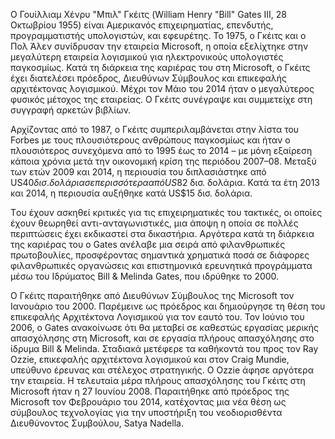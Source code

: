 Ο Γουίλλιαμ Χένρυ "Μπιλ" Γκέιτς (William Henry "Bill" Gates III, 28 Οκτωβρίου 1955) είναι Αμερικανός επιχειρηματίας, επενδυτής, προγραμματιστής υπολογιστών, και εφευρέτης. Το 1975, ο Γκέιτς και ο Πολ Άλεν συνίδρυσαν την εταιρεία Microsoft, η οποία εξελίχτηκε στην μεγαλύτερη εταιρεία λογισμικού για ηλεκτρονικούς υπολογιστές παγκοσμίως. Κατά τη διάρκεια της καριέρας του στη Microsoft, ο Γκέιτς έχει διατελέσει πρόεδρος, Διευθύνων Σύμβουλος και επικεφαλής αρχιτέκτονας λογισμικού. Μέχρι τον Μάιο του 2014 ήταν ο μεγαλύτερος φυσικός μέτοχος της εταιρείας. Ο Γκέιτς συνέγραψε και συμμετείχε στη συγγραφή αρκετών βιβλίων.

Αρχίζοντας από το 1987, ο Γκέιτς συμπεριλαμβάνεται στην λίστα του Forbes με τους πλουσιότερους ανθρώπους παγκοσμίως και ήταν ο πλουσιότερος συνεχόμενα από το 1995 έως το 2014 – με μόνη εξαίρεση κάποια χρόνια μετά την οικονομική κρίση της περιόδου 2007–08. Μεταξύ των ετών 2009 και 2014, η περιουσία του διπλασιάστηκε από US$40 δισ. δολάρια σε περισσότερα από US$82 δισ. δολάρια. Κατά τα έτη 2013 και 2014, η περιουσία αυξήθηκε κατά US$15 δισ. δολάρια.

Tου έχουν ασκηθεί κριτικές για τις επιχειρηματικές του τακτικές, οι οποίες έχουν θεωρηθεί αντι-ανταγωνιστικές, μια άποψη η οποία σε πολλές περιπτώσεις έχει εκδικαστεί στα δικαστήρια. Αργότερα κατά τη διάρκεια της καριέρας του ο Gates ανέλαβε μια σειρά από φιλανθρωπικές πρωτοβουλίες, προσφέροντας σημαντικά χρηματικά ποσά σε διάφορες φιλανθρωπικές οργανώσεις και επιστημονικά ερευνητικά προγράμματα μέσω του Ιδρύματος Bill & Melinda Gates, που ιδρύθηκε το 2000.

Ο Γκέιτς παραιτήθηκε από Διευθύνων Σύμβουλος της Microsoft τον Ιανουάριο του 2000. Παρέμεινε ως πρόεδρος και δημιούργησε τη θέση του επικεφαλής Αρχιτέκτονα Λογισμικού για τον εαυτό του. Τον Ιούνιο του 2006, ο Gates ανακοίνωσε ότι θα μεταβεί σε καθεστώς εργασίας μερικής απασχόλησης στη Microsoft, και σε εργασία πλήρους απασχόλησης στο ίδρυμα Bill & Melinda. Σταδιακά μετέφερε τα καθήκοντά του προς τον Ray Ozzie, επικεφαλής αρχιτέκτονα λογισμικού και στον Craig Mundie, υπεύθυνο έρευνας και στέλεχος στρατηγικής. Ο Ozzie άφησε αργότερα την εταιρεία. Η τελευταία μέρα πλήρους απασχόλησης του Γκέιτς στη Microsoft ήταν η 27 Ιουνίου 2008. Παραιτήθηκε από πρόεδρος της Microsoft τον Φεβρουάριο του 2014, κατέχοντας μια νέα θέση ως σύμβουλος τεχνολογίας για την υποστήριξη του νεοδιορισθέντα Διευθύνοντος Συμβούλου, Satya Nadella. 
